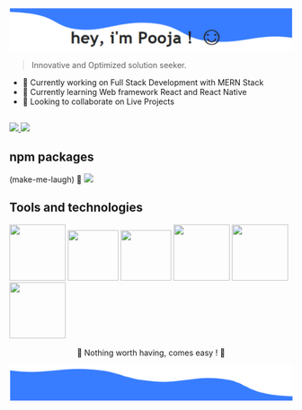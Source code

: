 ![](https://github.com/poojarathore30/GitTest/blob/master/Capture_11.PNG)

 
> Innovative and Optimized solution seeker.

<!--
**poojarathore30/poojarathore30** is a ✨ _special_ ✨ repository because its `README.md` (this file) appears on your GitHub profile.

Here are some ideas to get you started:


- ⚡ Fun fact : 
-->

- 🔭 Currently working on Full Stack Development with MERN Stack
- 🌱 Currently learning Web framework React and React Native
- 👯 Looking to collaborate on Live Projects 
##
<a href=https://github.com/TesseractCoding/NeoAlgo>
   <img src=https://img.shields.io/badge/NeoAlgo-Contributor-brightgreen>
 <img src="https://visitor-badge.glitch.me/badge?page_id=page.id" />
</a>

## npm packages 
(make-me-laugh) 🤣 <a href=https://github.com/poojarathore30/make-me-laugh>
   <img src=https://img.shields.io/npm/dy/make-me-laugh>
</a>
##

## Tools and technologies 
<p float="left">
<img  width="100" height="100" src="https://encrypted-tbn0.gstatic.com/images?q=tbn%3AANd9GcRGzHyBI-yMU1fhVaD6fdKdYukIESV0zHNOjw&usqp=CAU">
<img  width="90" height="90" src="https://encrypted-tbn0.gstatic.com/images?q=tbn%3AANd9GcQi3riH1jgH8Pi1LdvCam3PnpFu4ANeFexthg&usqp=CAU">
<img  width="90" height="90" src="https://html5hive.org/wp-content/uploads/2014/06/js_800x800-619x619.jpg.webp">
<img  width="100" height="100" src="https://www.joinideas.org/wp-content/uploads/2017/06/python-logo.png">
 <img  width="100" height="100" src="https://infinapps.com/wp-content/uploads/2018/10/mongodb-logo-256x300.png">
  <img  width="100" height="100" src="https://miro.medium.com/max/320/0*_rAD9NgK7l6KSlNc.png">

</p>
<p align="center" background="grey">
   <span>🔶  Nothing worth having, comes easy !  🔶</span><br>
  
</p>

 
 ![](https://github.com/poojarathore30/GitTest/blob/master/Capture_22.PNG)
